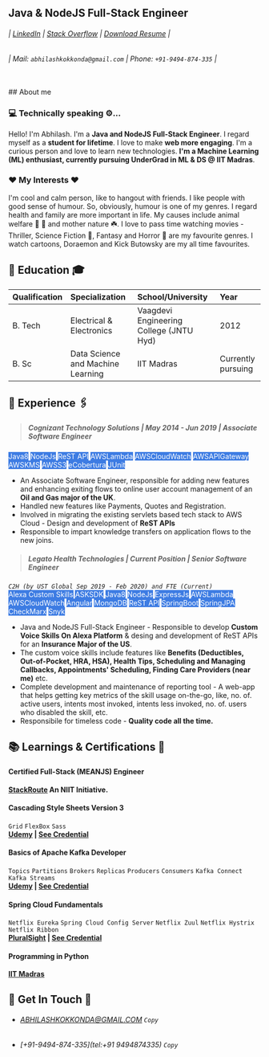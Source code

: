 ## Java & NodeJS Full-Stack Engineer
###### | [LinkedIn](https://www.linkedin.com/in/kokkonda-abhilash) | [Stack Overflow](https://stackoverflow.com/users/story/9832322) | [Download Resume](https://github.com/kokkondaabhilashachary/portfolio-downloadable-assets/raw/main/resume.pdf) |
###### | Mail: `abhilashkokkonda@gmail.com` | Phone: `+91-9494-874-335` |
<br/>
## About me

### 💻 Technically speaking ⚙️...
Hello! I'm Abhilash. I'm a **Java and NodeJS Full-Stack Engineer**. I regard myself as a **student for lifetime**. I love to make **web more engaging**. I'm a curious person and love to learn new technologies. **I'm a Machine Learning (ML) enthusiast, currently pursuing UnderGrad in ML & DS @ IIT Madras**.

### ❤️ My Interests ❤️
I'm cool and calm person, like to hangout with friends. I like people with good sense of humour. So, obviously, humour is one of my genres. I regard health and family are more important in life. My causes include animal welfare 🐶 🐾 and mother nature ☘️. I love to pass time watching movies - Thriller, Science Fiction 🤖, Fantasy and Horror 🧟 are my favourite genres. I watch cartoons, Doraemon and Kick Butowsky are my all time favourites.

## 🏫 Education 🎓

| Qualification| Specialization                    | School/University                       | Year               |
| :----------- | :-------------------------------- | :-------------------------------------- | :----------------- |
| B. Tech      | Electrical & Electronics          | Vaagdevi Engineering College (JNTU Hyd) | 2012               |
| B. Sc        | Data Science and Machine Learning | IIT Madras                              | Currently pursuing |

## 💼 Experience 🖇️

> ##### Cognizant Technology Solutions | May 2014 - Jun 2019 | Associate Software Engineer
<mark style="background-color: #3d7ce3; color: #ffffff;">Java8</mark> <mark style="background-color: #3d7ce3; color: #ffffff;">NodeJs</mark> <mark style="background-color: #3d7ce3; color: #ffffff;">ReST API</mark> <mark style="background-color: #3d7ce3; color: #ffffff;">AWSLambda</mark> <mark style="background-color: #3d7ce3; color: #ffffff;">AWSCloudWatch</mark> <mark style="background-color: #3d7ce3; color: #ffffff;">AWSAPIGateway</mark> <mark style="background-color: #3d7ce3; color: #ffffff;">AWSKMS</mark> <mark style="background-color: #3d7ce3; color: #ffffff;">AWSS3</mark> <mark style="background-color: #3d7ce3; color: #ffffff;">eCobertura</mark> <mark style="background-color: #3d7ce3; color: #ffffff;">JUnit</mark>
- An Associate Software Engineer, responsible for adding new features and enhancing exiting flows to online user account management of an **Oil and Gas major of the UK**.
- Handled new features like Payments, Quotes and Registration.
- Involved in migrating the existing servlets based tech stack to AWS Cloud - Design and development of **ReST APIs**
- Responsible to impart knowledge transfers on application flows to the new joins.

> ##### Legato Health Technologies | Current Position | Senior Software Engineer
<em>`C2H (by UST Global Sep 2019 - Feb 2020) and FTE (Current)`</em><br/>
<mark style="background-color: #3d7ce3; color: #ffffff;">Alexa Custom Skills</mark> <mark style="background-color: #3d7ce3; color: #ffffff;">ASKSDK</mark> <mark style="background-color: #3d7ce3; color: #ffffff;">Java8</mark> <mark style="background-color: #3d7ce3; color: #ffffff;">NodeJs</mark> <mark style="background-color: #3d7ce3; color: #ffffff;">ExpressJs</mark> <mark style="background-color: #3d7ce3; color: #ffffff;">AWSLambda</mark> <mark style="background-color: #3d7ce3; color: #ffffff;">AWSCloudWatch</mark> <mark style="background-color: #3d7ce3; color: #ffffff;">Angular</mark> <mark style="background-color: #3d7ce3; color: #ffffff;">MongoDB</mark> <mark style="background-color: #3d7ce3; color: #ffffff;">ReST API</mark> <mark style="background-color: #3d7ce3; color: #ffffff;">SpringBoot</mark> <mark style="background-color: #3d7ce3; color: #ffffff;">SpringJPA</mark> <mark style="background-color: #3d7ce3; color: #ffffff;">CheckMarx</mark> <mark style="background-color: #3d7ce3; color: #ffffff;">Snyk</mark>
- Java and NodeJS Full-Stack Engineer - Responsible to develop **Custom Voice Skills On Alexa Platform** & desing and development of ReST APIs for an **Insurance Major of the US**.
- The custom voice skills include features like **Benefits (Deductibles, Out-of-Pocket, HRA, HSA), Health Tips, Scheduling and Managing Callbacks, Appointments' Scheduling, Finding Care Providers (near me)** etc.
- Complete development and maintenance of reporting tool - A web-app that helps getting key metrics of the skill usage on-the-go, like, no. of. active users, intents most invoked, intents less invoked, no. of. users who disabled the skill, etc.
- Responsibile for timeless code - **Quality code all the time.**


## 📚 Learnings & Certifications 📜

#### Certified Full-Stack (MEANJS) Engineer
**[StackRoute](https://stackroutelearning.com/) An NIIT Initiative.**
#### Cascading Style Sheets Version 3
`Grid` `FlexBox` `Sass`<br/>
**[Udemy](https://www.udemy.com/course/css-the-complete-guide-incl-flexbox-grid-sass/) | [See Credential](https://www.udemy.com/certificate/UC-a3dadf3e-5ce1-4e90-9032-5933d94e1d0b/)**
#### Basics of Apache Kafka Developer
`Topics` `Partitions` `Brokers` `Replicas` `Producers` `Consumers` `Kafka Connect` `Kafka Streams`<br/>
**[Udemy](https://www.udemy.com/course/apache-kafka/) | [See Credential](https://www.udemy.com/certificate/UC-c121b785-e169-43d1-9662-82903ddb66c0/)**
#### Spring Cloud Fundamentals
`Netflix Eureka` `Spring Cloud Config Server` `Netflix Zuul` `Netflix Hystrix` `Netflix Ribbon`<br/>
**[PluralSight](https://app.pluralsight.com/library/courses/spring-cloud-fundamentals/table-of-contents) | [See Credential](https://i.stack.imgur.com/YvOQp.jpg)**
#### Programming in Python
**[IIT Madras](https://onlinedegree.iitm.ac.in/course_pages/BSCCS1002.html)**

## 📱 Get In Touch 📧

- ###### [ABHILASHKOKKONDA@GMAIL.COM](mailto:abhilashkokkonda@gmail.com) <code onclick="setToCopied('email')" id='copy-email'>Copy</code>
- ###### [+91-9494-874-335](tel:+91 9494874335) <code onclick="setToCopied('number')" id='copy-number'>Copy</code>

<script type="text/javascript">
    document.addEventListener('DOMContentLoaded', function() {
        if (document.getElementById('forkme_banner')) {
            document.getElementById('forkme_banner').style.display = 'none';
        }
        let project_title = document.getElementById('project_title');
        project_title.style['text-align'] = 'center';
        project_title.value = 'Kokkonda Abhilasha Chary';
        project_title.innerText = 'Kokkonda Abhilasha Chary';
/*
        let project_tagline = document.getElementById('project_tagline');
        project_tagline.style['text-align'] = 'center';
        project_tagline.value = 'Java and NodeJS Full-Stack Engineer';
        project_tagline.innerText = 'Java and NodeJS Full-Stack Engineer';
*/
        let skill_title = document.getElementById('java--nodejs-full-stack-engineer');
        skill_title.style['text-align'] = 'center';
        skill_title.style['padding-bottom'] = 0;
        skill_title.style['margin-bottom'] = 0;

        let contact_links = document.getElementById('-linkedin--stack-overflow--download-resume-');
        contact_links.style['text-align'] = 'center';
        contact_links.style['margin-top'] = 0;

        let email_phone = document.getElementById('-mail-abhilashkokkondagmailcom--phone-91-9494-874-335-');
        email_phone.style['text-align'] = 'center';
    });

    document.getElementById('copy-email').onfocusout = function() { resetToCopy('email') };
    document.getElementById('copy-number').onfocusout = function() { resetToCopy('number') };

    document.getElementById('copy-email').onfocus = function() {
        document.getElementById('copy-email').style.backgroundColor='yellow';
    };
    document.getElementById('copy-number').onfocus = function() {
        document.getElementById('copy-number').style.backgroundColor='yellow';
    };

    function resetToCopy(from) {
        let element;
        if ('email' === from) {
            element = document.getElementById('copy-email');
        } else {
            element = document.getElementById('copy-number');
        }
        delete element.style['backgroundColor'];
        element.innerText = 'Copy';
    }

    function setToCopied(from) {
        let button;
        let element;
        if ('email' === from) {
            button = document.getElementById('copy-email');
            element = document.querySelector('[href="mailto:abhilashkokkonda@gmail.com"]');
        } else {
            button = document.getElementById('copy-number');
            element = document.querySelector('[href="tel:+91 9494874335"]');
        }
        let copyText = element;
        let range = document.createRange();
        let selection = window.getSelection();
        range.selectNodeContents(copyText); 
        selection.removeAllRanges();
        selection.addRange(range);
        document.execCommand('copy');

        copyText = element;
        range = document.createRange();
        selection = window.getSelection();
        range.selectNodeContents(copyText); 
        selection.removeAllRanges();
        selection.addRange(range);
        button.focus();
        button.innerText = 'Copied!';
    }
</script>
